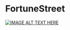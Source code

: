 # FortuneStreet

[![IMAGE ALT TEXT HERE](https://img.youtube.com/vi/SreTzQAPNic/0.jpg)](https://www.youtube.com/watch?v=SreTzQAPNic)
